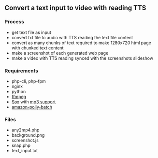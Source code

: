 ## Convert a text input to video with reading TTS

### Process

- get text file as input
- convert txt file to audio with TTS reading the text file content
- convert as many chunks of text required to make 1280x720 html page with chunked text content
- make a screenshot of each generated web page
- make a video with TTS reading synced with the screenshots slideshow

### Requirements

- php-cli, php-fpm
- nginx
- python
- [ffmpeg](https://www.ffmpeg.org/)
- [Sox](http://sox.sourceforge.net/) with [mp3 support](https://superuser.com/questions/421153/how-to-add-a-mp3-handler-to-sox/421168)
- [amazon-polly-batch](https://github.com/agentzh/amazon-polly-batch)

### Files

- any2mp4.php
- background.png
- screenshot.js
- snap.php
- text_input.txt
